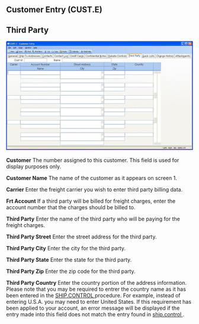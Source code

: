 ##  Customer Entry (CUST.E)

<PageHeader />

##  Third Party

![](./CUST-E-8.jpg)

**Customer** The number assigned to this customer. This field is used for
display purposes only.  
  
**Customer Name** The name of the customer as it appears on screen 1.  
  
**Carrier** Enter the freight carrier you wish to enter third party billing
data.  
  
**Frt Account** If a third party will be billed for freight charges, enter the
account number that the charges should be billed to.  
  
**Third Party** Enter the name of the third party who will be paying for the
freight charges.  
  
**Third Party Street** Enter the street address for the third party.  
  
**Third Party City** Enter the city for the third party.  
  
**Third Party State** Enter the state for the third party.  
  
**Third Party Zip** Enter the zip code for the third party.  
  
**Third Party Country** Enter the country portion of the address information. Please note that you may be required to entrer the country name as it has been entered in the [ SHIP.CONTROL ](../../../../../../../../rover/AP-OVERVIEW/AP-ENTRY/AP-E/AP-E-1/MSHIP-E/MSHIP-E-1/SHIP-CONTROL) procedure. For example, instead of entering U.S.A. you may need to enter United States. If this requirement has been applied to your account, an error message will be displayed if the entry made into this field does not match the entry found in [ ship.control ](ship-control/README.md) .   
  
  
<badge text= "Version 8.10.57" vertical="middle" />

<PageFooter />